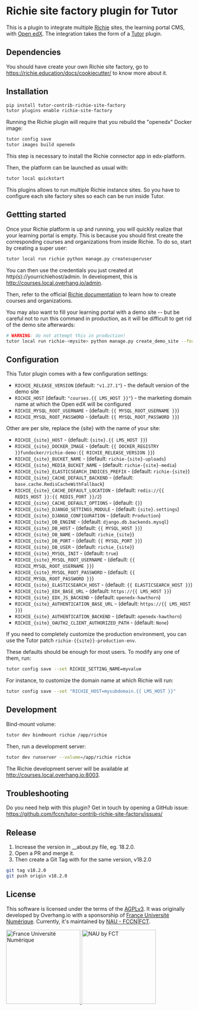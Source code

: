 # Richie site factory plugin for Tutor

This is a plugin to integrate multiple [Richie](https://richie.education/) sites, the learning portal CMS, with [Open edX](https://open.edx.org). The integration takes the form of a [Tutor](https://docs.tutor.overhang.io) plugin.

## Dependencies

You should have create your own Richie site factory, go to https://richie.education/docs/cookiecutter/ to know more about it.


## Installation

```bash
pip install tutor-contrib-richie-site-factory
tutor plugins enable richie-site-factory
```

Running the Richie plugin will require that you rebuild the "openedx" Docker image:

```bash
tutor config save
tutor images build openedx
```

This step is necessary to install the Richie connector app in edx-platform.

Then, the platform can be launched as usual with:

```bash
tutor local quickstart
```

This plugins allows to run multiple Richie instance sites. So you have to configure each site factory sites so each can be run inside Tutor.


## Gettting started

Once your Richie platform is up and running, you will quickly realize that your learning portal is empty. This is because you should first create the corresponding courses and organizations from inside Richie. To do so, start by creating a super user:

```bash
tutor local run richie python manage.py createsuperuser
```

You can then use the credentials you just created at http(s)://yourrichiehost/admin. In development, this is http://courses.local.overhang.io/admin.

Then, refer to the official [Richie documentation](https://richie.education/docs/quick-start) to learn how to create courses and organizations.

You may also want to fill your learning portal with a demo site -- but be careful not to run this command in production, as it will be difficult to get rid of the demo site afterwards:

```bash
# WARNING: do not attempt this in production!
tutor local run richie-<mysite> python manage.py create_demo_site --force
```


## Configuration

This Tutor plugin comes with a few configuration settings:

- `RICHIE_RELEASE_VERSION` (default: `"v1.27.1"`) - the default version of the demo site
- `RICHIE_HOST` (default: `"courses.{{ LMS_HOST }}"`) - the marketing domain name at which the Open edX will be configured
- `RICHIE_MYSQL_ROOT_USERNAME` - (default: `{{ MYSQL_ROOT_USERNAME }}`)
- `RICHIE_MYSQL_ROOT_PASSWORD` - (default: `{{ MYSQL_ROOT_PASSWORD }}`)

Other are per site, replace the {site} with the name of your site:

- `RICHIE_{site}_HOST` - (default: `{site}.{{ LMS_HOST }}`)
- `RICHIE_{site}_DOCKER_IMAGE` - (default: `{{ DOCKER_REGISTRY }}fundocker/richie-demo:{{ RICHIE_RELEASE_VERSION }}`)
- `RICHIE_{site}_BUCKET_NAME` - (default: `richie-{site}-uploads`)
- `RICHIE_{site}_MEDIA_BUCKET_NAME` - (default: `richie-{site}-media`)
- `RICHIE_{site}_ELASTICSEARCH_INDICES_PREFIX` - (default: `richie-{site}`)
- `RICHIE_{site}_CACHE_DEFAULT_BACKEND` - (default: `base.cache.RedisCacheWithFallback`)
- `RICHIE_{site}_CACHE_DEFAULT_LOCATION` - (default: `redis://{{ REDIS_HOST }}:{{ REDIS_PORT }}/2`)
- `RICHIE_{site}_CACHE_DEFAULT_OPTIONS` - (default: `{}`)
- `RICHIE_{site}_DJANGO_SETTINGS_MODULE` - (default: `{site}.settings`)
- `RICHIE_{site}_DJANGO_CONFIGURATION` - (default: `Production`)
- `RICHIE_{site}_DB_ENGINE` - (default: `django.db.backends.mysql`)
- `RICHIE_{site}_DB_HOST` - (default: `{{ MYSQL_HOST }}`)
- `RICHIE_{site}_DB_NAME` - (default: `richie_{site}`)
- `RICHIE_{site}_DB_PORT` - (default: `{{ MYSQL_PORT }}`)
- `RICHIE_{site}_DB_USER` - (default: `richie_{site}`)
- `RICHIE_{site}_MYSQL_INIT` - (default: `true`)
- `RICHIE_{site}_MYSQL_ROOT_USERNAME` - (default: `{{ RICHIE_MYSQL_ROOT_USERNAME }}`)
- `RICHIE_{site}_MYSQL_ROOT_PASSWORD` - (default: `{{ RICHIE_MYSQL_ROOT_PASSWORD }}`)
- `RICHIE_{site}_ELASTICSEARCH_HOST` - (default: `{{ ELASTICSEARCH_HOST }}`)
- `RICHIE_{site}_EDX_BASE_URL` - (default: `https://{{ LMS_HOST }}`)
- `RICHIE_{site}_EDX_JS_BACKEND` - (default: `openedx-hawthorn`)
- `RICHIE_{site}_AUTHENTICATION_BASE_URL` - (default: `https://{{ LMS_HOST }}`)
- `RICHIE_{site}_AUTHENTICATION_BACKEND` - (default: `openedx-hawthorn`)
- `RICHIE_{site}_OAUTH2_CLIENT_AUTHORIZED_PATH` - (default: `None`)

If you need to completely customize the production environment, you can use the Tutor patch `richie-{{site}}-production-env`.

These defaults should be enough for most users. To modify any one of them, run:

```bash
tutor config save --set RICHIE_SETTING_NAME=myvalue
```

For instance, to customize the domain name at which Richie will run:

```bash
tutor config save --set "RICHIE_HOST=mysubdomain.{{ LMS_HOST }}"
```


## Development

Bind-mount volume:

```bash
tutor dev bindmount richie /app/richie
```

Then, run a development server:

```bash
tutor dev runserver --volume=/app/richie richie
```

The Richie development server will be available at http://courses.local.overhang.io:8003.


## Troubleshooting

Do you need help with this plugin? Get in touch by opening a GitHub issue: https://github.com/fccn/tutor-contrib-richie-site-factory/issues/


## Release

1. Increase the version in __about.py file, eg. 18.2.0.
2. Open a PR and merge it.
3. Then create a Git Tag with for the same version, v18.2.0

```bash
git tag v18.2.0
git push origin v18.2.0
```

## License

This software is licensed under the terms of the [AGPLv3](https://www.gnu.org/licenses/agpl-3.0.en.html). It was originally developed by Overhang.io with a sponsorship of [France Université Numérique](https://github.com/openfun). Currently, it's maintained by [NAU - FCCN|FCT](https://github.com/fccn).

<a href="https://www.fun-mooc.fr">
    <img alt="France Université Numérique" src="https://www.fun-mooc.fr/static/richie/images/logo-en.svg" width="200px" />
</a>

<a href="www.nau.edu.pt">
    <img alt="NAU by FCT" src="https://nau-prod-richie-nau-static-assets.rgw.nau.fccn.pt/static/richie/images/logo_nau_by_fccn_fct.3bc3aeaa7201.svg" width="200px" />
</a>
